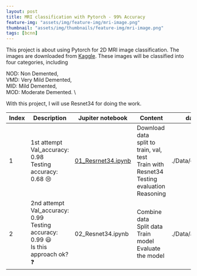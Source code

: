 ```yaml
---
layout: post
title: MRI classification with Pytorch - 99% Accuracy
feature-img: "assets/img/feature-img/mri-image.png"
thumbnail: "assets/img/thumbnails/feature-img/mri-image.png"
tags: [bcnn]
---
```


This project is about using Pytorch for 2D MRI image classification. 
The images are downloaded from [Kaggle](https://www.kaggle.com/datasets/tourist55/alzheimers-dataset-4-class-of-images). These images will be classified into four categories, including 

NOD: Non Demented, \
VMD: Very Mild Demented, \
MID: Mild Demented, \
MOD: Moderate Demented. \

With this project, I will use Resnet34 for doing the work. 


Index | Description | Jupiter notebook| Content | data | saved_model
------------- | ------------- |---------------|------------|--------------|----------|
1 | 1st attempt <br> Val_accuracy: 0.98 <br> Testing accuracy: 0.68 😢 | [01_Resrnet34.ipynb](https://github.com/tranktle/learn_bcnn_book/blob/main/chapter_02/MNIST%20data%20using%20fcNN%20and%20CNN.ipynb) |Download data <br> split to train, val, test <br> Train with Resnet34 <br> Testing evaluation <br> Reasoning | ./Data/org_day| ./model/R01_Resnet34_cnn.pth| 
2 | 2nd attempt <br> Val_accuracy: 0.99 <br> Testing accuracy: 0.99 😃 <br> Is this approach ok? ❓| 02_Resnet34.ipynb| Combine data<br> Split data <br> Train model<br> Evaluate the model| ./Data/allnew| .model/R02_Resnet34_cnn.pth 
